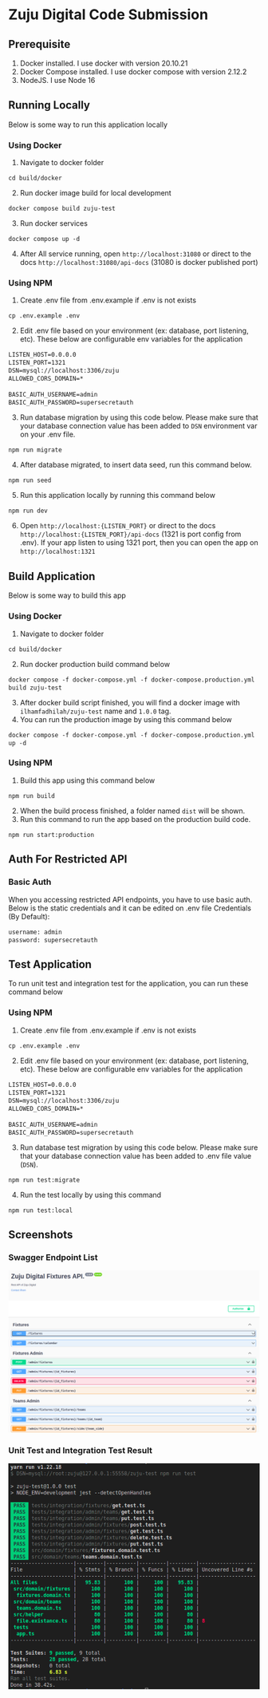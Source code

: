# Zuju Digital Code Submission


## Prerequisite
1. Docker installed. I use docker with version 20.10.21
2. Docker Compose installed. I use docker compose with version 2.12.2
3. NodeJS. I use Node 16

## Running Locally
Below is some way to run this application locally
### Using Docker
1. Navigate to docker folder
```
cd build/docker
```

2. Run docker image build for local development
```
docker compose build zuju-test
```

3. Run docker services
```
docker compose up -d
```

4. After All service running, open ```http://localhost:31080``` or direct to the docs ```http://localhost:31080/api-docs``` (31080 is docker published port)

### Using NPM
1. Create .env file from .env.example if .env is not exists
```
cp .env.example .env
```
2. Edit .env file based on your environment (ex: database, port listening, etc). These below are configurable env variables for the application
```
LISTEN_HOST=0.0.0.0
LISTEN_PORT=1321
DSN=mysql://localhost:3306/zuju
ALLOWED_CORS_DOMAIN=*

BASIC_AUTH_USERNAME=admin
BASIC_AUTH_PASSWORD=supersecretauth

```
3. Run database migration by using this code below. Please make sure that your database connection value has been added to ```DSN``` environment var on your .env file.

```
npm run migrate
```
4. After database migrated, to insert data seed, run this command below.
```
npm run seed
```
5. Run this application locally by running this command below
```
npm run dev
```
6. Open ```http://localhost:{LISTEN_PORT}``` or direct to the docs ```http://localhost:{LISTEN_PORT}/api-docs``` (1321 is port config from .env).
If your app listen to  using 1321 port, then you can open the app on ```http://localhost:1321```

## Build Application
Below is some way to build this app
### Using Docker
1. Navigate to docker folder
```
cd build/docker
```
2. Run docker production build command below
```
docker compose -f docker-compose.yml -f docker-compose.production.yml build zuju-test
```
3. After docker build script finished, you will find a docker image with ```ilhamfadhilah/zuju-test``` name and ```1.0.0``` tag.
4. You can run the production image by using this command below
```
docker compose -f docker-compose.yml -f docker-compose.production.yml up -d
```

### Using NPM
1. Build this app using this command below
```
npm run build
```
2. When the build process finished, a folder named ```dist``` will be shown.
3. Run this command to run the app based on the production build code.
```
npm run start:production
```

## Auth For Restricted API
### Basic Auth
When you accessing restricted API endpoints, you have to use basic auth. Below is the static credentials and it can be edited on .env file
Credentials (By Default):
```
username: admin
password: supersecretauth

```
## Test Application
To run unit test and integration test for the application, you can run these command below

### Using NPM
1. Create .env file from .env.example if .env is not exists
```
cp .env.example .env
```
2. Edit .env file based on your environment (ex: database, port listening, etc). These below are configurable env variables for the application
```
LISTEN_HOST=0.0.0.0
LISTEN_PORT=1321
DSN=mysql://localhost:3306/zuju
ALLOWED_CORS_DOMAIN=*

BASIC_AUTH_USERNAME=admin
BASIC_AUTH_PASSWORD=supersecretauth

```
3. Run database test migration by using this code below. Please make sure that your database connection value has been added to .env file value (```DSN```).

```
npm run test:migrate
```
4. Run the test locally by using this command
```
npm run test:local
```

## Screenshots

### Swagger Endpoint List
![Swagger Screenshot](./assets/swagger_endpoint_list.png)

### Unit Test and Integration Test Result
![Unit and Integration test](./assets/unit_integration_test.png)
